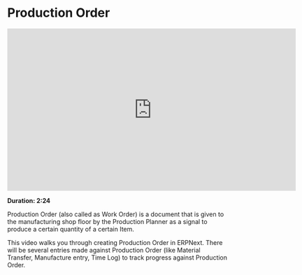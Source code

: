 # Production Order

<iframe width="660" height="371" src="https://www.youtube.com/embed/_fjFnEjvGt8" frameborder="0" allowfullscreen></iframe>

**Duration: 2:24**

Production Order (also called as Work Order) is a document that is given to the manufacturing shop floor by the Production Planner as a signal to produce a certain quantity of a certain Item.

This video walks you through creating Production Order in ERPNext. There will be several entries made against Production Order (like Material Transfer, Manufacture entry, Time Log) to track progress against Production Order.
